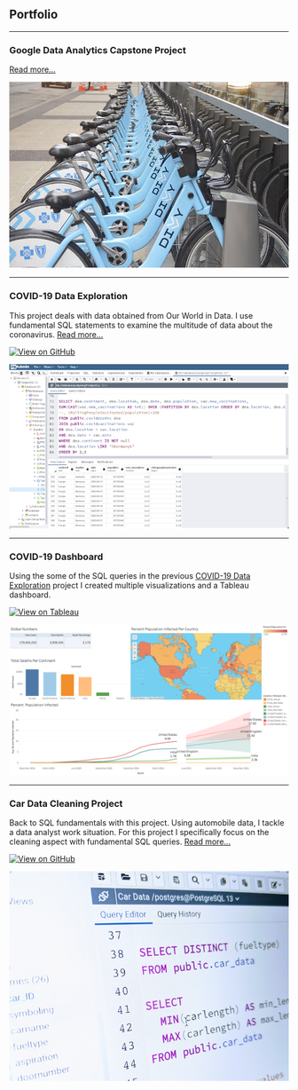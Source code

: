 ## Portfolio

---
### Google Data Analytics Capstone Project

[Read more...](https://github.com/derekbonilla/Cyclistic_Bike_Share_With_R.md)

[<img src="images/DIVVY Bikes Thumbnail.jpeg"/>](https://github.com/derekbonilla/Cyclistic_Bike_Share_With_R.md)

---
### COVID-19 Data Exploration

This project deals with data obtained from Our World in Data. I use fundamental SQL statements to examine the multitude of data about the coronavirus. [Read more...](/covid_19_data_exploration.md)

[![View on GitHub](https://img.shields.io/badge/GitHub-View_on_GitHub-blue?logo=GitHub)](https://github.com/derekbonilla/COVIDproject/blob/main/COVID%20Project.sql)


[<img src="images/covid data exploration thumbnail.png"/>](/covid_19_data_exploration.md)

---
### COVID-19 Dashboard

Using the some of the SQL queries in the previous [COVID-19 Data Exploration](/covid_19_data_exploration.md)
 project I created multiple visualizations and a Tableau dashboard.

[![View on Tableau](https://img.shields.io/badge/Tableau-View_on_Tableau-E97627?logo=Tableau)](https://public.tableau.com/app/profile/derek.bonilla/viz/COVIDDashboard_16248262299040/Dashboard1)

<img src="images/COVID Dashboard thumbnail.png"/>

---

### Car Data Cleaning Project

Back to SQL fundamentals with this project. Using automobile data, I tackle a data analyst work situation. For this project I specifically focus on the cleaning aspect with fundamental SQL queries. [Read more...](https://github.com/derekbonilla/car_data_cleaning)

[![View on GitHub](https://img.shields.io/badge/GitHub-View_on_GitHub-blue?logo=GitHub)](https://github.com/derekbonilla/car_data_cleaning/blob/main/car_data.sql)


[<img src="images/car data cleaning project thumbnail.jpg"/>](https://github.com/derekbonilla/car_data_cleaning)
